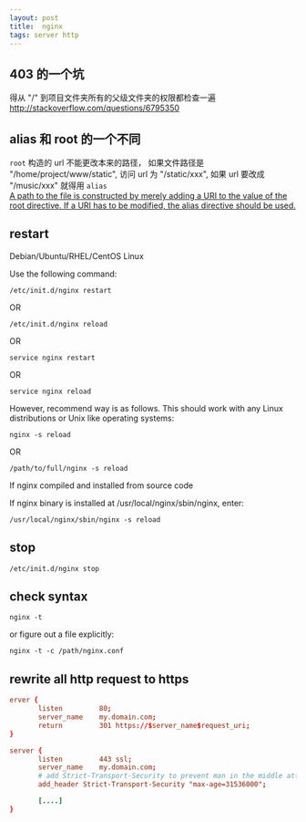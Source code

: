 ```yaml
---
layout: post
title:  nginx
tags: server http
---
```


## 403 的一个坑
得从 "/" 到项目文件夹所有的父级文件夹的权限都检查一遍
http://stackoverflow.com/questions/6795350

## alias 和 root 的一个不同
`root` 构造的 url 不能更改本来的路径， 如果文件路径是 "/home/project/www/static", 访问 url 为 "/static/xxx", 如果 url 要改成 "/music/xxx" 就得用 `alias`  
[A path to the file is constructed by merely adding a URI to the value of the root directive. If a URI has to be modified, the alias directive should be used.](http://nginx.org/en/docs/http/ngx_http_core_module.html#root)


## restart

Debian/Ubuntu/RHEL/CentOS Linux

Use the following command:

    /etc/init.d/nginx restart

OR

    /etc/init.d/nginx reload

OR

    service nginx restart

OR

    service nginx reload

However, recommend way is as follows. This should work with any Linux distributions or Unix like operating systems:

    nginx -s reload

OR

    /path/to/full/nginx -s reload

If nginx compiled and installed from source code

If nginx binary is installed at /usr/local/nginx/sbin/nginx, enter:

    /usr/local/nginx/sbin/nginx -s reload

## stop

    /etc/init.d/nginx stop
    
## check syntax

    nginx -t

or figure out a file explicitly:  

    nginx -t -c /path/nginx.conf
    
## rewrite all http request to https

```conf
erver {
       listen         80;
       server_name    my.domain.com;
       return         301 https://$server_name$request_uri;
}

server {
       listen         443 ssl;
       server_name    my.domain.com;
       # add Strict-Transport-Security to prevent man in the middle attacks
       add_header Strict-Transport-Security "max-age=31536000"; 

       [....]
}
```
